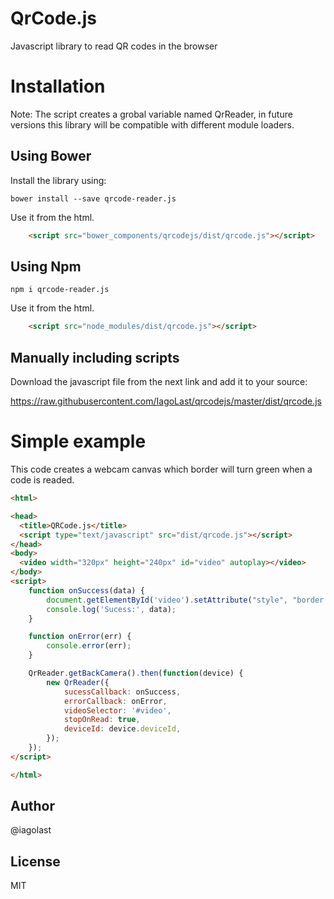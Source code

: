 # QrCode.js

Javascript library to read QR codes in the browser

# Installation

Note: The script creates a grobal variable named QrReader, in future versions this library will be compatible with 
different module loaders.

## Using Bower

Install the library using:

    bower install --save qrcode-reader.js 

Use it from the html.

  ```html
      <script src="bower_components/qrcodejs/dist/qrcode.js"></script>
  ```

## Using Npm

    npm i qrcode-reader.js


Use it from the html.


  ```html
      <script src="node_modules/dist/qrcode.js"></script>
  ```

## Manually including scripts
  
Download the javascript file from the next link and add it to your source:

  https://raw.githubusercontent.com/IagoLast/qrcodejs/master/dist/qrcode.js

# Simple example 

This code creates a webcam canvas which border will turn green when a code is readed.

```html
<html>

<head>
  <title>QRCode.js</title>
  <script type="text/javascript" src="dist/qrcode.js"></script>
</head>
<body>
  <video width="320px" height="240px" id="video" autoplay></video>
</body>
<script>
	function onSuccess(data) {
		document.getElementById('video').setAttribute("style", "border: 3px solid #52e250");
		console.log('Sucess:', data);
	}

	function onError(err) {
		console.error(err);
	}

	QrReader.getBackCamera().then(function(device) {
		new QrReader({
			sucessCallback: onSuccess,
			errorCallback: onError,
			videoSelector: '#video',
			stopOnRead: true,
			deviceId: device.deviceId,
		});
	});
</script>

</html>
```

## Author
@iagolast

## License
MIT

